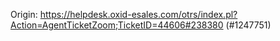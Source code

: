 Origin: https://helpdesk.oxid-esales.com/otrs/index.pl?Action=AgentTicketZoom;TicketID=44606#238380 (#1247751)
